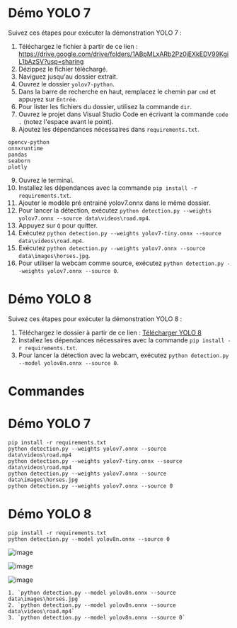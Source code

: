 # Démo YOLO 7

Suivez ces étapes pour exécuter la démonstration YOLO 7 :

1. Téléchargez le fichier à partir de ce lien : https://drive.google.com/drive/folders/1ABpMLxARb2Pz0jEXkEDV99KgiL1bAzSV?usp=sharing
2. Dézippez le fichier téléchargé.
3. Naviguez jusqu'au dossier extrait.
4. Ouvrez le dossier `yolov7-python`.
5. Dans la barre de recherche en haut, remplacez le chemin par `cmd` et appuyez sur `Entrée`.
6. Pour lister les fichiers du dossier, utilisez la commande `dir`.
7. Ouvrez le projet dans Visual Studio Code en écrivant la commande `code .` (notez l'espace avant le point).
8. Ajoutez les dépendances nécessaires dans `requirements.txt`.
```plaintext
opencv-python
onnxruntime
pandas
seaborn
plotly
``` 

9. Ouvrez le terminal.
10. Installez les dépendances avec la commande `pip install -r requirements.txt`.
11. Ajouter le modèle pré entrainé yolov7.onnx dans le même dossier.
12. Pour lancer la détection, exécutez `python detection.py --weights yolov7.onnx --source data\videos\road.mp4`.
13. Appuyez sur `Q` pour quitter.
14. Exécutez `python detection.py --weights yolov7-tiny.onnx --source data\videos\road.mp4`.
15. Exécutez `python detection.py --weights yolov7.onnx --source data\images\horses.jpg`.
16. Pour utiliser la webcam comme source, exécutez `python detection.py --weights yolov7.onnx --source 0`.

# Démo YOLO 8

Suivez ces étapes pour exécuter la démonstration YOLO 8 :

1. Téléchargez le dossier à partir de ce lien : [Télécharger YOLO 8](https://drive.google.com/drive/folders/1-O2maCmNsMKwGejuyzOYix3bHOAfMFFB?usp=sharing)
2. Installez les dépendances nécessaires avec la commande `pip install -r requirements.txt`.
3. Pour lancer la détection avec la webcam, exécutez `python detection.py --model yolov8n.onnx --source 0`.

# Commandes 

# Démo YOLO 7
```ssh
pip install -r requirements.txt
python detection.py --weights yolov7.onnx --source data\videos\road.mp4
python detection.py --weights yolov7-tiny.onnx --source data\videos\road.mp4
python detection.py --weights yolov7.onnx --source data\images\horses.jpg
python detection.py --weights yolov7.onnx --source 0
```
# Démo YOLO 8
```ssh
pip install -r requirements.txt
python detection.py --model yolov8n.onnx --source 0
```

![image](https://github.com/hrhouma/YOLO-2/assets/10111526/2c491b4b-a873-41ed-bcca-77540d88e79c)

![image](https://github.com/hrhouma/YOLO-2/assets/10111526/56673221-2aaf-4c0d-a004-dd967e1cda32)

![image](https://github.com/hrhouma/YOLO-2/assets/10111526/526e7ad5-7c31-447d-a0b1-a300fad0ccf9)

```ssh
1. `python detection.py --model yolov8n.onnx --source data\images\horses.jpg`
2. `python detection.py --model yolov8n.onnx --source data\videos\road.mp4`
3. `python detection.py --model yolov8n.onnx --source 0`
```



